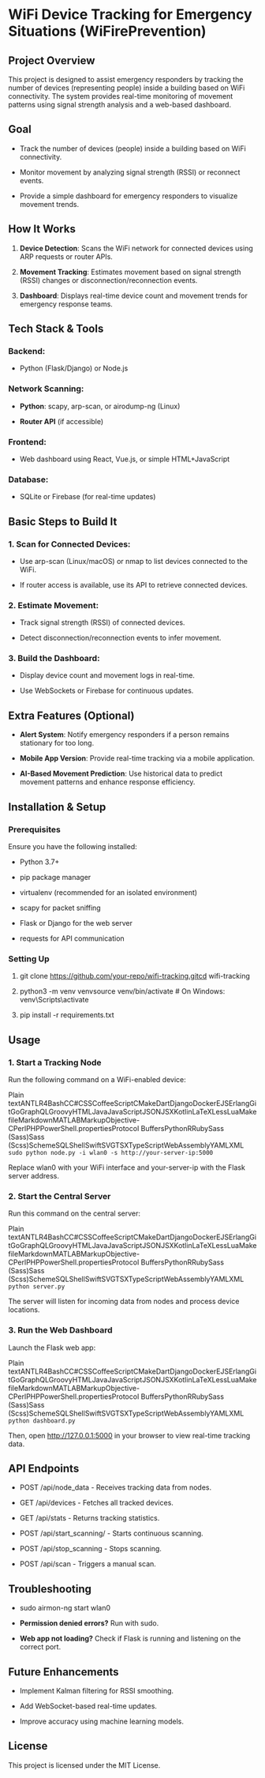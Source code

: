 WiFi Device Tracking for Emergency Situations (WiFirePrevention)
=============================================

Project Overview
----------------

This project is designed to assist emergency responders by tracking the number of devices (representing people) inside a building based on WiFi connectivity. The system provides real-time monitoring of movement patterns using signal strength analysis and a web-based dashboard.

Goal
----

*   Track the number of devices (people) inside a building based on WiFi connectivity.
    
*   Monitor movement by analyzing signal strength (RSSI) or reconnect events.
    
*   Provide a simple dashboard for emergency responders to visualize movement trends.
    

How It Works
------------

1.  **Device Detection**: Scans the WiFi network for connected devices using ARP requests or router APIs.
    
2.  **Movement Tracking**: Estimates movement based on signal strength (RSSI) changes or disconnection/reconnection events.
    
3.  **Dashboard**: Displays real-time device count and movement trends for emergency response teams.
    

Tech Stack & Tools
------------------

### Backend:

*   Python (Flask/Django) or Node.js
    

### Network Scanning:

*   **Python**: scapy, arp-scan, or airodump-ng (Linux)
    
*   **Router API** (if accessible)
    

### Frontend:

*   Web dashboard using React, Vue.js, or simple HTML+JavaScript
    

### Database:

*   SQLite or Firebase (for real-time updates)
    

Basic Steps to Build It
-----------------------

### 1\. Scan for Connected Devices:

*   Use arp-scan (Linux/macOS) or nmap to list devices connected to the WiFi.
    
*   If router access is available, use its API to retrieve connected devices.
    

### 2\. Estimate Movement:

*   Track signal strength (RSSI) of connected devices.
    
*   Detect disconnection/reconnection events to infer movement.
    

### 3\. Build the Dashboard:

*   Display device count and movement logs in real-time.
    
*   Use WebSockets or Firebase for continuous updates.
    

Extra Features (Optional)
-------------------------

*   **Alert System**: Notify emergency responders if a person remains stationary for too long.
    
*   **Mobile App Version**: Provide real-time tracking via a mobile application.
    
*   **AI-Based Movement Prediction**: Use historical data to predict movement patterns and enhance response efficiency.
    

Installation & Setup
--------------------

### Prerequisites

Ensure you have the following installed:

*   Python 3.7+
    
*   pip package manager
    
*   virtualenv (recommended for an isolated environment)
    
*   scapy for packet sniffing
    
*   Flask or Django for the web server
    
*   requests for API communication
    

### Setting Up

1.  git clone https://github.com/your-repo/wifi-tracking.gitcd wifi-tracking
    
2.  python3 -m venv venvsource venv/bin/activate # On Windows: venv\\Scripts\\activate
    
3.  pip install -r requirements.txt
    

Usage
-----

### 1\. Start a Tracking Node

Run the following command on a WiFi-enabled device:

Plain textANTLR4BashCC#CSSCoffeeScriptCMakeDartDjangoDockerEJSErlangGitGoGraphQLGroovyHTMLJavaJavaScriptJSONJSXKotlinLaTeXLessLuaMakefileMarkdownMATLABMarkupObjective-CPerlPHPPowerShell.propertiesProtocol BuffersPythonRRubySass (Sass)Sass (Scss)SchemeSQLShellSwiftSVGTSXTypeScriptWebAssemblyYAMLXML`   sudo python node.py -i wlan0 -s http://your-server-ip:5000   `

Replace wlan0 with your WiFi interface and your-server-ip with the Flask server address.

### 2\. Start the Central Server

Run this command on the central server:

Plain textANTLR4BashCC#CSSCoffeeScriptCMakeDartDjangoDockerEJSErlangGitGoGraphQLGroovyHTMLJavaJavaScriptJSONJSXKotlinLaTeXLessLuaMakefileMarkdownMATLABMarkupObjective-CPerlPHPPowerShell.propertiesProtocol BuffersPythonRRubySass (Sass)Sass (Scss)SchemeSQLShellSwiftSVGTSXTypeScriptWebAssemblyYAMLXML`   python server.py   `

The server will listen for incoming data from nodes and process device locations.

### 3\. Run the Web Dashboard

Launch the Flask web app:

Plain textANTLR4BashCC#CSSCoffeeScriptCMakeDartDjangoDockerEJSErlangGitGoGraphQLGroovyHTMLJavaJavaScriptJSONJSXKotlinLaTeXLessLuaMakefileMarkdownMATLABMarkupObjective-CPerlPHPPowerShell.propertiesProtocol BuffersPythonRRubySass (Sass)Sass (Scss)SchemeSQLShellSwiftSVGTSXTypeScriptWebAssemblyYAMLXML`   python dashboard.py   `

Then, open http://127.0.0.1:5000 in your browser to view real-time tracking data.

API Endpoints
-------------

*   POST /api/node\_data - Receives tracking data from nodes.
    
*   GET /api/devices - Fetches all tracked devices.
    
*   GET /api/stats - Returns tracking statistics.
    
*   POST /api/start\_scanning/ - Starts continuous scanning.
    
*   POST /api/stop\_scanning - Stops scanning.
    
*   POST /api/scan - Triggers a manual scan.
    

Troubleshooting
---------------

*   sudo airmon-ng start wlan0
    
*   **Permission denied errors?** Run with sudo.
    
*   **Web app not loading?** Check if Flask is running and listening on the correct port.
    

Future Enhancements
-------------------

*   Implement Kalman filtering for RSSI smoothing.
    
*   Add WebSocket-based real-time updates.
    
*   Improve accuracy using machine learning models.
    

License
-------

This project is licensed under the MIT License.